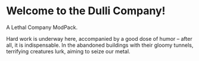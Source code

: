 # Welcome to the Dulli Company!
A Lethal Company ModPack.

Hard work is underway here, accompanied by a good dose of humor – after all, it is indispensable. In the abandoned buildings with their gloomy tunnels, terrifying creatures lurk, aiming to seize our metal.